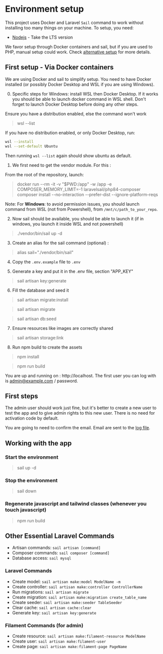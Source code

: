 # Environment setup

This project uses Docker and Laravel `Sail` command to work without installing too many things on your machine.
To setup, you need:
- [Nodejs](https://nodejs.org) - Take the LTS version

We favor setup through Docker containers and sail, but if you are used to PHP, manual setup could work. Check [alternative setup](./Setup_alternatives.md) for more details.

## First setup - Via Docker containers
We are using Docker and sail to simplify setup. You need to have Docker installed (or possibly Docker Desktop and WSL if you are using Windows).

0. Specific steps for Windows: install WSL then Docker Desktop. If it works you should be able to launch docker command in WSL shell. Don't forget to launch Docker Desktop before doing any other steps.

Ensure you have a distribution enabled, else the command won't work
> wsl --list

If you have no distribution enabled, or only Docker Desktop, run:
```bash
wsl --install
wsl --set-default Ubuntu
```

Then running `wsl --list` again should show ubuntu as default.

1. We first need to get the vendor module. For this :

From the root of the repository, launch: 

> docker run --rm -it -v "$PWD:/app" -w /app -e COMPOSER_MEMORY_LIMIT=-1 laravelsail/php84-composer composer install --no-interaction --prefer-dist --ignore-platform-reqs

Note: For **Windows**: to avoid permission issues, you should launch command from WSL (not from Powershell), from `/mnt/c/path_to_your_repo`.

2. Now sail should be available, you should be able to launch it (if in windows, you launch it inside WSL and not powershell)

> ./vendor/bin/sail up -d

3. Create an alias for the sail command (optional) :

>    alias sail="./vendor/bin/sail"

4. Copy the `.env.example` file to `.env`

5. Generate a key and put it in the .env file, section "APP_KEY"

> sail artisan key:generate

6. Fill the database and seed it

> sail artisan migrate:install 

> sail artisan migrate

> sail artisan db:seed

7. Ensure resources like images are correctly shared

> sail artisan storage:link

8. Run npm build to create the assets

> npm install

> npm run build

You are up and running on : http://localhost. The first user you can log with is admin@example.com / password.

## First steps
The admin user should work just fine, but it's better to create a new user to test the app and to give admin rights to this new user. There is no need for activation code by default.


You are going to need to confirm the email. Email are sent to the [log file](./logs/laravel.log).


## Working with the app

### Start the environment 

> sail up -d

### Stop the environment 

> sail down

### Regenerate javascript and tailwind classes (whenever you touch javascript)

> npm run build

## Other Essential Laravel Commands
- Artisan commands: `sail artisan [command]`
- Composer commands: `sail composer [command]`
- Database access: `sail mysql`

### Laravel Commands
- Create model: `sail artisan make:model ModelName -m`
- Create controller: `sail artisan make:controller ControllerName`
- Run migrations: `sail artisan migrate`
- Create migration: `sail artisan make:migration create_table_name`
- Create seeder: `sail artisan make:seeder TableSeeder`
- Clear cache: `sail artisan cache:clear`
- Generate key: `sail artisan key:generate`

### Filament Commands (for admin)
- Create resource: `sail artisan make:filament-resource ModelName`
- Create user: `sail artisan make:filament-user`
- Create page: `sail artisan make:filament-page PageName`

